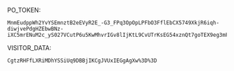 PO_TOKEN:
```
MnmEudppWh2YvYSEmnztB2eEVyR2E_-G3_FPq3OpOpLPFbO3FflEbCX5749XkjR6iqh-diwjvePdgHZEbwBNz-iXC5mrENuM2c_yS027VCutP6u5KwMhvrIGv8lIjKtL9CvUTrKsEG54xznQt7goTEX9eg3mFBsuOxu_
```
VISITOR_DATA:
```
CgtzRHFfLXRiMDhYSSiUq9DBBjIKCgJVUxIEGgAgXw%3D%3D
```
